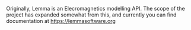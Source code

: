 Originally, Lemma is an Elecromagnetics modelling API. The scope of the project has expanded somewhat from this, and currently you can find documentation at https://lemmasoftware.org
